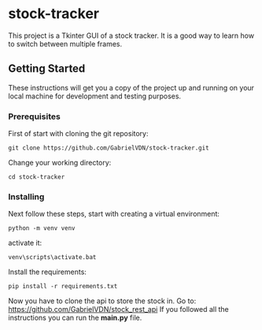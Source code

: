 # stock-tracker

This project is a Tkinter GUI of a stock tracker.
It is a good way to learn how to switch between multiple frames.

## Getting Started

These instructions will get you a copy of the project up and running on your local machine for development and testing purposes.

### Prerequisites

First of start with cloning the git repository:

```
git clone https://github.com/GabrielVDN/stock-tracker.git
```

Change your working directory:

```
cd stock-tracker
```
### Installing

Next follow these steps, start with creating a virtual environment:

```
python -m venv venv
```

activate it: 

```
venv\scripts\activate.bat
```
Install the requirements:
```
pip install -r requirements.txt
```

Now you have to clone the api to store the stock in.
Go to: https://github.com/GabrielVDN/stock_rest_api
If you followed all the instructions you can run the **main.py** file.
